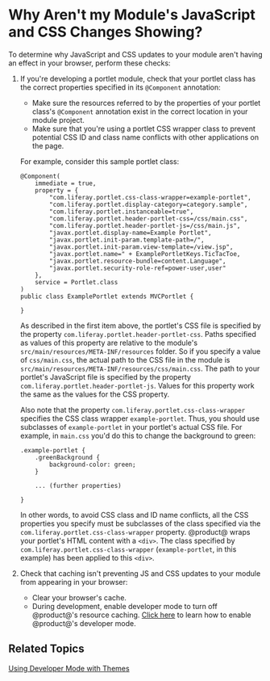 # Why Aren't my Module's JavaScript and CSS Changes Showing? [](id=why-arent-my-modules-javascript-and-css-changes-showing)

To determine why JavaScript and CSS updates to your module aren't having an 
effect in your browser, perform these checks: 

1.  If you're developing a portlet module, check that your portlet class has the
    correct properties specified in its `@Component` annotation: 

    - Make sure the resources referred to by the properties of your portlet 
      class's `@Component` annotation exist in the correct location in your
      module project. 
    - Make sure that you're using a portlet CSS wrapper class to prevent 
      potential CSS ID and class name conflicts with other applications on the
      page. 

    For example, consider this sample portlet class: 

        @Component(
            immediate = true,
            property = {
                "com.liferay.portlet.css-class-wrapper=example-portlet",
                "com.liferay.portlet.display-category=category.sample",
                "com.liferay.portlet.instanceable=true",
                "com.liferay.portlet.header-portlet-css=/css/main.css",
                "com.liferay.portlet.header-portlet-js=/css/main.js",
                "javax.portlet.display-name=Example Portlet",
                "javax.portlet.init-param.template-path=/",
                "javax.portlet.init-param.view-template=/view.jsp",
                "javax.portlet.name=" + ExamplePortletKeys.TicTacToe,
                "javax.portlet.resource-bundle=content.Language",
                "javax.portlet.security-role-ref=power-user,user"
            },
            service = Portlet.class
        )
        public class ExamplePortlet extends MVCPortlet {

        }

    As described in the first item above, the portlet's CSS file is specified by
    the property `com.liferay.portlet.header-portlet-css`. Paths specified as 
    values of this property are relative to the module's 
    `src/main/resources/META-INF/resources` folder. So if you specify a value 
    of `css/main.css`, the actual path to the CSS file in the module is 
    `src/main/resources/META-INF/resources/css/main.css`. The path to your 
    portlet's JavaScript file is specified by the property 
    `com.liferay.portlet.header-portlet-js`. Values for this property work the 
    same as the values for the CSS property. 

    Also note that the property `com.liferay.portlet.css-class-wrapper` 
    specifies the CSS class wrapper `example-portlet`. Thus, you should use 
    subclasses of `example-portlet` in your portlet's actual CSS file. For 
    example, in `main.css` you'd do this to change the background to green: 

        .example-portlet {
            .greenBackground {
                background-color: green;
            }

            ... (further properties)

        }

    In other words, to avoid CSS class and ID name conflicts, all the CSS
    properties you specify must be subclasses of the class specified via the
    `com.liferay.portlet.css-class-wrapper` property. @product@ wraps your 
    portlet's HTML content with a `<div>`. The class specified by 
    `com.liferay.portlet.css-class-wrapper` (`example-portlet`, in this example)
    has been applied to this `<div>`. 

2.  Check that caching isn't preventing JS and CSS updates to your module from 
    appearing in your browser: 

    -   Clear your browser's cache.
    -   During development, enable developer mode to turn off @product@'s 
        resource caching. 
        [Click here](/develop/tutorials/-/knowledge_base/7-1/using-developer-mode-with-themes) 
        to learn how to enable @product@'s developer mode. 

## Related Topics [](id=related-topics)

[Using Developer Mode with Themes](/develop/tutorials/-/knowledge_base/7-1/using-developer-mode-with-themes)
